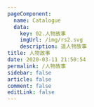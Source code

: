 ```yaml
---
pageComponent: 
  name: Catalogue
  data: 
    key: 02.人物故事
    imgUrl: /img/rs2.svg
    description: 遥人物故事
title: 人物故事
date: 2020-03-11 21:50:54
permalink: /人物故事
sidebar: false
article: false
comment: false
editLink: false
---
```

